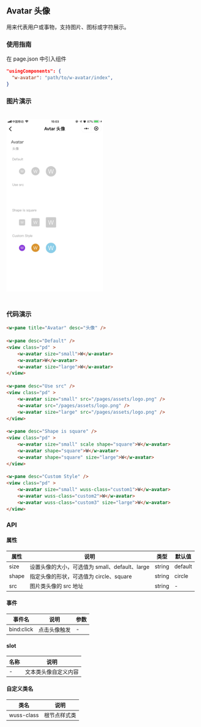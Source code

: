 ## Avatar 头像

用来代表用户或事物，支持图片、图标或字符展示。

### 使用指南

在 page.json 中引入组件

```json
"usingComponents": {
  "w-avatar": "path/to/w-avatar/index",
}
```


### 图片演示


<img style="margin: 20px 0;" height="450px" src="../../resource/avatar.jpg"/>


### 代码演示

```html
<w-pane title="Avatar" desc="头像" />

<w-pane desc="Default" />
<view class="pd" >
	<w-avatar size="small">W</w-avatar>
	<w-avatar>W</w-avatar>
	<w-avatar size="large">W</w-avatar>
</view>

<w-pane desc="Use src" />
<view class="pd" >
	<w-avatar size="small" src="/pages/assets/logo.png" />
	<w-avatar src="/pages/assets/logo.png" />
	<w-avatar size="large" src="/pages/assets/logo.png" />
</view>

<w-pane desc="Shape is square" />
<view class="pd" >
	<w-avatar size="small" scale shape="square">W</w-avatar>
	<w-avatar shape="square">W</w-avatar>
	<w-avatar shape="square" size="large">W</w-avatar>
</view>

<w-pane desc="Custom Style" />
<view class="pd" >
	<w-avatar size="small" wuss-class="custom1">W</w-avatar>
	<w-avatar wuss-class="custom2">W</w-avatar>
	<w-avatar wuss-class="custom3" size="large">W</w-avatar>
</view>
```

### API

#### 属性

| 属性  | 说明                                           | 类型   | 默认值  |
| ----- | ---------------------------------------------- | ------ | ------- |
| size  | 设置头像的大小，可选值为 small、default、large | string | default |
| shape | 指定头像的形状，可选值为 circle、square        | string | circle  |
| src   | 图片类头像的 src 地址                          | string | -       |

#### 事件

| 事件名     | 说明         | 参数 |
| ---------- | ------------ | ---- |
| bind:click | 点击头像触发 | -    |

#### slot

| 名称 | 说明                 |
| ---- | -------------------- |
| -    | 文本类头像自定义内容 |

#### 自定义类名

| 类名       | 说明         |
| ---------- | ------------ |
| wuss-class | 根节点样式类 |
